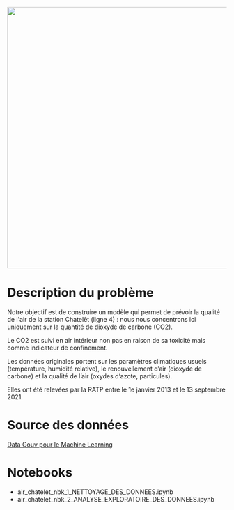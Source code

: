 


<p align="center">
<img src="https://github.com/DataAndMaths/DataAndMaths.github.io/blob/master/assets/img/pexels-skitterphoto-735784.jpg" alt="drawing" width="8000" height="600"/>
</p>


# Description du problème

Notre objectif est de construire un modèle qui permet de prévoir la qualité de l'air de la station Chatelêt (ligne 4) : nous nous concentrons ici uniquement sur la quantité de dioxyde de carbone (CO2).

Le CO2 est suivi en air intérieur non pas en raison de sa toxicité mais comme indicateur de confinement.

Les données originales portent sur les paramètres climatiques usuels (température, humidité relative), le renouvellement d’air (dioxyde de carbone) et la qualité de l’air (oxydes d‘azote, particules).

Elles ont été relevées par la RATP entre le 1e janvier 2013 et le 13 septembre 2021.


# Source des données 

[Data Gouv pour le Machine Learning](https://datascience.etalab.studio/dgml/68a9b4de-1951-4bc5-bec2-bfadc57c0f34)


# Notebooks

* air_chatelet_nbk_1_NETTOYAGE_DES_DONNEES.ipynb
* air_chatelet_nbk_2_ANALYSE_EXPLORATOIRE_DES_DONNEES.ipynb
